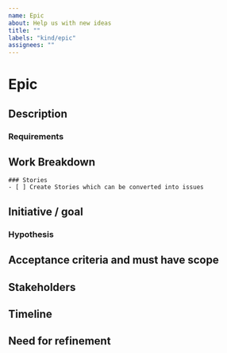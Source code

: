 ```yaml
---
name: Epic
about: Help us with new ideas
title: ""
labels: "kind/epic"
assignees: ""
---
```


# Epic

## Description
<!-- Brief summary of what this Epic is, whether it's a larger project, goal, or user story. Describe the job to be done, which persona this Epic is mainly for, or if more multiple, break it down by user and job story. -->

### Requirements
<!-- Which requirements do you have to be fulfilled? -->

## Work Breakdown
<!-- If you already know what needs to be done, plase add a tasklist. -->

```[tasklist]
### Stories
- [ ] Create Stories which can be converted into issues
```

## Initiative / goal
<!-- Describe how this Epic impacts an initiative the business is working on. -->

### Hypothesis
<!-- What is your hypothesis on the success of this Epic? Describe how success will be measured and what leading indicators the team will have to know if success has been hit. -->

## Acceptance criteria and must have scope
<!-- Define what is a must-have for launch and in-scope. Keep this section fluid and dynamic until you lock-in priority during planning. Please list your criteria below. -->

## Stakeholders
<!-- Describe who needs to be kept up-to-date about this Epic, included in discussions, or updated along the way. Stakeholders can be both in Product/Engineering, as well as other teams like Customer Success who might want to keep customers updated on the epic project. -->

## Timeline
<!-- What's the timeline for this Epic, what resources are needed, and what might potentially block this from hitting the projected end date. -->

## Need for refinement
<!-- Which questions are open? From whom do you need more input to fully specify the epic? -->
